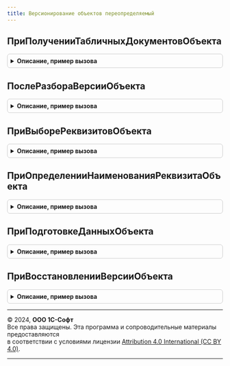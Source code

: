 ```yaml
---
title: Версионирование объектов переопределяемый
---
```



## ПриПолученииТабличныхДокументовОбъекта
<details style="margin: 1em 0; padding: 0.5em; border: 1px solid #ccc; border-radius: 6px;">

<summary style="font-weight: bold; cursor: pointer;">Описание, пример вызова</summary>

```bsl

// Вызывается для получения версионируемых табличных документов во время записи версии объекта.
// Табличный документ прикладывается к версии объекта в случае, когда в отчете по версии объекта требуется
// заменить "техногенную" табличную часть объекта на ее представление в виде табличного документа.
//
// Параметры:
//  Ссылка             - ЛюбаяСсылка - версионируемый объект конфигурации.
//  ТабличныеДокументы - Структура:
//   * Ключ     - Строка    - имя табличного документа;
//   * Значение - Структура:
//    ** Наименование - Строка            - наименование табличного документа;
//    ** Данные       - ТабличныйДокумент - версионируемый табличный документ.
//
Процедура ПриПолученииТабличныхДокументовОбъекта(Ссылка, ТабличныеДокументы) Экспорт
```

Пример вызова
```bsl
ВерсионированиеОбъектовПереопределяемый.ПриПолученииТабличныхДокументовОбъекта(Ссылка, ТабличныеДокументы) 
```
</details>

## ПослеРазбораВерсииОбъекта
<details style="margin: 1em 0; padding: 0.5em; border: 1px solid #ccc; border-radius: 6px;">

<summary style="font-weight: bold; cursor: pointer;">Описание, пример вызова</summary>

```bsl

// Вызывается после разбора прочитанной из регистра версии объекта,
//  может использоваться для дополнительной обработки результата разбора версии.
//
// Параметры:
//  Ссылка    - ЛюбаяСсылка - версионируемый объект конфигурации.
//  Результат - Структура - результат разбора версии подсистемой версионирования.
//
Процедура ПослеРазбораВерсииОбъекта(Ссылка, Результат) Экспорт
```

Пример вызова
```bsl
ВерсионированиеОбъектовПереопределяемый.ПослеРазбораВерсииОбъекта(Ссылка, Результат) 
```
</details>

## ПриВыбореРеквизитовОбъекта
<details style="margin: 1em 0; padding: 0.5em; border: 1px solid #ccc; border-radius: 6px;">

<summary style="font-weight: bold; cursor: pointer;">Описание, пример вызова</summary>

```bsl

// Вызывается после определения реквизитов объекта из формы
// РегистрСведений.ВерсииОбъектов.ВыборРеквизитовОбъекта.
//
// Параметры:
//  Ссылка           - ЛюбаяСсылка       - версионируемый объект конфигурации.
//  ДеревоРеквизитов - ДанныеФормыДерево - дерево реквизитов объектов.
//
Процедура ПриВыбореРеквизитовОбъекта(Ссылка, ДеревоРеквизитов) Экспорт
```

Пример вызова
```bsl
ВерсионированиеОбъектовПереопределяемый.ПриВыбореРеквизитовОбъекта(Ссылка, ДеревоРеквизитов) 
```
</details>

## ПриОпределенииНаименованияРеквизитаОбъекта
<details style="margin: 1em 0; padding: 0.5em; border: 1px solid #ccc; border-radius: 6px;">

<summary style="font-weight: bold; cursor: pointer;">Описание, пример вызова</summary>

```bsl

// Вызывается при получении представления реквизита объекта.
//
// Параметры:
//  Ссылка                - ЛюбаяСсылка - версионируемый объект конфигурации.
//  ИмяРеквизита          - Строка      - ИмяРеквизита, как оно задано в конфигураторе.
//  НаименованиеРеквизита - Строка      - выходной параметр, можно переопределить полученный синоним.
//  Видимость             - Булево      - выводить реквизит в отчетах по версиям.
//
Процедура ПриОпределенииНаименованияРеквизитаОбъекта(Ссылка, ИмяРеквизита, НаименованиеРеквизита, Видимость) Экспорт
```

Пример вызова
```bsl
ВерсионированиеОбъектовПереопределяемый.ПриОпределенииНаименованияРеквизитаОбъекта(Ссылка, ИмяРеквизита, НаименованиеРеквизита, Видимость) 
```
</details>

## ПриПодготовкеДанныхОбъекта
<details style="margin: 1em 0; padding: 0.5em; border: 1px solid #ccc; border-radius: 6px;">

<summary style="font-weight: bold; cursor: pointer;">Описание, пример вызова</summary>

```bsl

// Дополняет объект реквизитами, хранящимися отдельно от объекта либо в служебной части самого объекта,
// не предназначенной для вывода в отчетах.
//
// Параметры:
//  Объект - СправочникОбъект
//         - ДокументОбъект
//         - ПланВидовРасчетаОбъект
//         - ПланСчетовОбъект
//         - ПланВидовХарактеристикОбъект -
//           версионируемый объект.
//  ДополнительныеРеквизиты - ТаблицаЗначений - коллекция дополнительных реквизитов, которые требуется сохранить вместе
//                                              с версией объекта:
//   * Идентификатор - Произвольный - уникальный идентификатор реквизита. Требуется при восстановлении из версии
//                                    объекта в случае, когда значение реквизита хранится отдельно от объекта.
//   * Наименование - Строка - название реквизита.
//   * Значение - Произвольный - значение реквизита.
//
Процедура ПриПодготовкеДанныхОбъекта(Объект, ДополнительныеРеквизиты) Экспорт
```

Пример вызова
```bsl
ВерсионированиеОбъектовПереопределяемый.ПриПодготовкеДанныхОбъекта(Объект, ДополнительныеРеквизиты) 
```
</details>

## ПриВосстановленииВерсииОбъекта
<details style="margin: 1em 0; padding: 0.5em; border: 1px solid #ccc; border-radius: 6px;">

<summary style="font-weight: bold; cursor: pointer;">Описание, пример вызова</summary>

```bsl

// Восстанавливает значения реквизитов объекта, хранящихся отдельно от объекта.
//
// Параметры:
//  Объект - СправочникОбъект
//         - ДокументОбъект
//         - ПланВидовРасчетаОбъект
//         - ПланСчетовОбъект
//         - ПланВидовХарактеристикОбъект -
//           версионируемый объект:
//   * Ссылка - ЛюбаяСсылка
//  ДополнительныеРеквизиты - ТаблицаЗначений - коллекция дополнительных реквизитов, которые были сохранены вместе с
//                                              версией объекта:
//   * Идентификатор - Произвольный - уникальный идентификатор реквизита.
//   * Наименование - Строка - название реквизита.
//   * Значение - Произвольный - значение реквизита.
//
Процедура ПриВосстановленииВерсииОбъекта(Объект, ДополнительныеРеквизиты) Экспорт
```

Пример вызова
```bsl
ВерсионированиеОбъектовПереопределяемый.ПриВосстановленииВерсииОбъекта(Объект, ДополнительныеРеквизиты) 
```
</details>

---

© 2024, **ООО 1С-Софт**  
Все права защищены. Эта программа и сопроводительные материалы предоставляются  
в соответствии с условиями лицензии [Attribution 4.0 International (CC BY 4.0)](https://creativecommons.org/licenses/by/4.0/legalcode).

---
